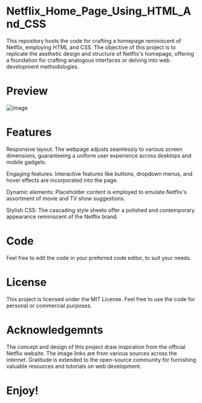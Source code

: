 # Netflix_Home_Page_Using_HTML_And_CSS
This repository hosts the code for crafting a homepage reminiscent of Netflix, employing HTML and CSS. The objective of this project is to replicate the aesthetic design and structure of Netflix's homepage, offering a foundation for crafting analogous interfaces or delving into web development methodologies.
# Preview
![image](https://github.com/jeevan7958/Netflix-Home-Page-using-HTML-and-CSS/assets/166487164/99d68f23-ca52-450f-ae82-523d13100986)
# Features
Responsive layout: The webpage adjusts seamlessly to various screen dimensions, guaranteeing a uniform user experience across desktops and mobile gadgets.

Engaging features: Interactive features like buttons, dropdown menus, and hover effects are incorporated into the page.

Dynamic elements: Placeholder content is employed to emulate Netflix's assortment of movie and TV show suggestions.

Stylish CSS: The cascading style sheets offer a polished and contemporary appearance reminiscent of the Netflix brand.

# Code
Feel free to edit the code in your preferred code editor, to suit your needs.

# License
This project is licensed under the MIT License. Feel free to use the code for personal or commercial purposes.

# Acknowledgemnts
The concept and design of this project draw inspiration from the official Netflix website.
The image links are from various sources across the internet.
Gratitude is extended to the open-source community for furnishing valuable resources and tutorials on web development.

# Enjoy!
